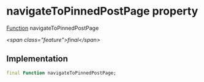 


# navigateToPinnedPostPage property







[Function](https:api.flutter.dev/flutter/dart-core/Function-class.html) navigateToPinnedPostPage
  
_\<span class="feature"\>final\</span\>_






## Implementation

```dart
final Function navigateToPinnedPostPage;
```







